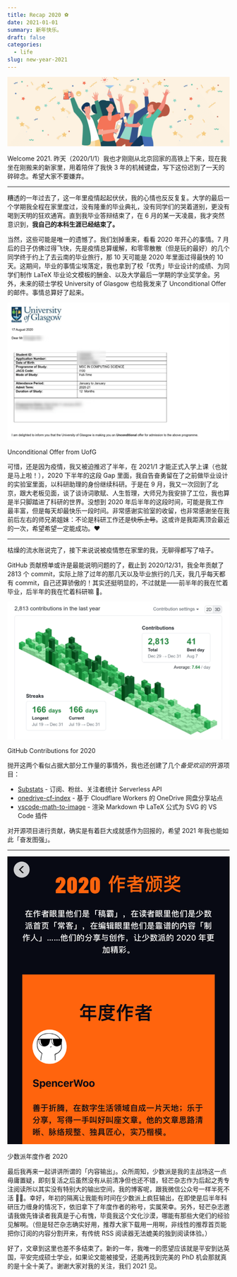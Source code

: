 ```yaml
---
title: Recap 2020 ⚽
date: 2021-01-01
summary: 新年快乐。
draft: false
categories:
  - life
slug: new-year-2021
---
```


![Banner](../images/new-year-2021/new-year-2021.png)

Welcome 2021. 昨天（2020/1/1）我也才刚刚从北京回家的高铁上下来，现在我坐在刚搬来的新家里，用着陪伴了我快 3 年的机械键盘，写下这份迟到了一天的碎碎念。希望大家不要嫌弃。

<!-- more -->

---

糟透的一年过去了，这一年里疫情起起伏伏，我的心情也反反复复。大学的最后一个学期我全程在家里度过，没有隆重的毕业典礼，没有同学们的哭着道别，更没有喝到天明的狂欢通宵。直到我毕业答辩结束了，在 6 月的某一天凌晨，我才突然意识到，**我自己的本科生涯已经结束了。**

当然，这些可能是唯一的遗憾了。我们划掉重来，看看 2020 年开心的事情。7 月后的日子仿佛过得飞快，先是疫情总算缓解，和零零散散（但是玩的最好）的几个同学终于约上了去云南的毕业旅行，那 10 天可能是 2020 年里面过得最快的 10 天。这期间，毕业的事情尘埃落定，我也拿到了校「优秀」毕业设计的成绩、为同学们制作 LaTeX 毕业论文模板的酬金、以及大学最后一学期的学业奖学金。另外，未来的硕士学校 University of Glasgow 也给我发来了 Unconditional Offer 的邮件。事情总算好了起来。

![Unconditional Offer from UofG](../images/new-year-2021/75928f2f96bfa9c9633fd04c842ccd65.png)

Unconditional Offer from UofG

可惜，还是因为疫情，我又被迫推迟了半年，在 2021/1 才能正式入学上课（也就是马上啦！），2020 下半年的这段 Gap 里面，我自告奋勇留在了之前做毕业设计的实验室里面，以科研助理的身份继续科研。于是在 9 月，我又一次回到了北京，跟大老板见面，谈了谈诗词歌赋、人生哲理，大师兄为我安排了工位，我也算是半只脚踏进了科研的世界。没想到 2020 年后半年的这段时间，可能是我工作最丰富，但是每天却最快乐一段时间。非常感谢实验室的收留，也非常感谢坐在我前后左右的师兄弟姐妹：不论是科研工作还是~~快乐上号~~。这或许是我距离顶会最近的一次，希望希望一定能成功。❤️

---

枯燥的流水账说完了，接下来说说被疫情憋在家里的我，无聊得都写了啥子。

GitHub 贡献榜单或许是最能说明问题的了，截止到 2020/12/31，我全年贡献了 2813 个 commit，实际上除了过年的那几天以及毕业旅行的几天，我几乎每天都有 commit，自己还算骄傲的！其实还挺明显的，不过就是——前半年的我在忙着毕业，后半年的我在忙着科研嘛 🤣。

![GitHub Contributions for 2020](../images/new-year-2021/9f473bba9cdf7154753ab524f4a9c986.png)

GitHub Contributions for 2020

抛开这两个看似占据大部分工作量的事情外，我也还创建了几个*备受欢迎的*开源项目：

- [Substats](https://github.com/spencerwooo/Substats) - 订阅、粉丝、关注者统计 Serverless API
- [onedrive-cf-index](https://github.com/spencerwooo/onedrive-cf-index) - 基于 Cloudflare Workers 的 OneDrive 网盘分享站点
- [vscode-math-to-image](https://github.com/TeamMeow/vscode-math-to-image) - 渲染 Markdown 中 LaTeX 公式为 SVG 的 VS Code 插件

对开源项目进行贡献，确实是有着巨大成就感作为回报的，希望 2021 年我也能如此「奋发图强」。

---

![少数派年度作者 2020](../images/new-year-2021/7caf20c00c5cad3cb7dda7c2e6529a9a.png)

少数派年度作者 2020

最后我再来一起讲讲所谓的「内容输出」。众所周知，少数派是我的主战场这一点毋庸置疑，即刻复活之后虽然没有从前清净但也还不错，轻芒杂志作为后起之秀专注阅读所以其实没有特别大的输出空间，我的博客呢，跟我微信公众号一样半死不活 🤦🏼。幸好，年初的隔离让我能有时间在少数派上疯狂输出，在即使是后半年科研压力缠身的情况下，依旧拿下了年度作者的称号，实属荣幸。另外，轻芒杂志邀请我做先锋读者我真是于心有愧，毕竟我这个文化沙漠，哪能有那些大佬们的经验见解啊。（但是轻芒杂志确实好用，推荐大家下载用一用啊，非线性的推荐首页能把你订阅的内容分割开来，有传统 RSS 阅读器无法媲美的独到阅读体验。）

好了，文章到这里也差不多结束了。新的一年，我唯一的愿望应该就是平安到达英国，平安完成硕士学业，如果论文能被接受，还能再找到完美的 PhD 机会那就真的是十全十美了。谢谢大家对我的关注，我们 2021 见。
